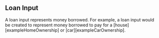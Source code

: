## Loan Input

A loan input represents money borrowed. For example, a loan input would be created to represent money borrowed to pay for a [house][exampleHomeOwnership] or [car][exampleCarOwnership].
